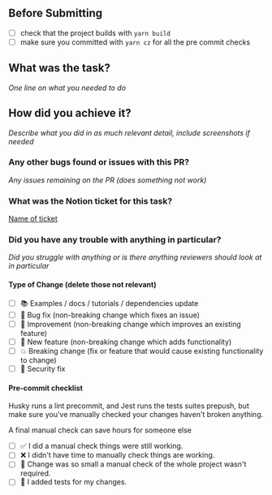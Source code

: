 ## Before Submitting

- [ ] check that the project builds with `yarn build`
- [ ] make sure you committed with `yarn cz` for all the pre commit checks

## What was the task?

_One line on what you needed to do_

## How did you achieve it?

_Describe what you did in as much relevant detail, include screenshots if needed_

### Any other bugs found or issues with this PR?

_Any issues remaining on the PR (does something not work)_

### What was the Notion ticket for this task?

[Name of ticket](http://example.com)

### Did you have any trouble with anything in particular?

_Did you struggle with anything or is there anything reviewers should look at in particular_

#### Type of Change (delete those not relevant)

- [ ] 📚 Examples / docs / tutorials / dependencies update
- [ ] 🔧 Bug fix (non-breaking change which fixes an issue)
- [ ] 🥂 Improvement (non-breaking change which improves an existing feature)
- [ ] 🚀 New feature (non-breaking change which adds functionality)
- [ ] 💥 Breaking change (fix or feature that would cause existing functionality to change)
- [ ] 🔐 Security fix

#### Pre-commit checklist

Husky runs a lint precommit, and Jest runs the tests suites prepush, but make sure you've manually checked your changes haven't broken anything.

A final manual check can save hours for someone else

- [ ] ✅ I did a manual check things were still working.
- [ ] ❌ I didn't have time to manually check things are working.
- [ ] 🔹 Change was so small a manual check of the whole project wasn't required.
- [ ] 💪 I added tests for my changes.
